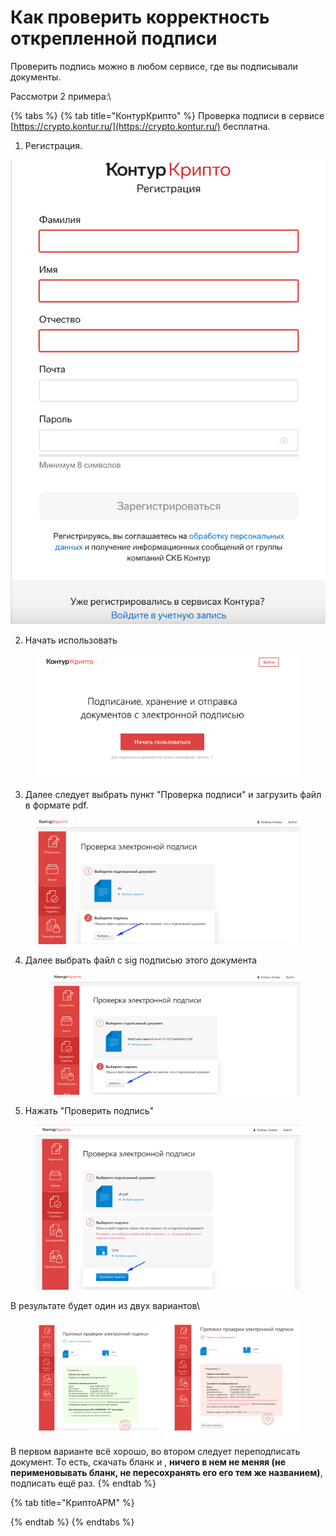 # Как проверить корректность открепленной подписи

Проверить подпись можно в любом сервисе, где вы подписывали документы.

Рассмотри  2 примера:\


{% tabs %}
{% tab title="КонтурКрипто" %}
Проверка подписи в сервисе [https://crypto.kontur.ru/](https://crypto.kontur.ru/) бесплатна.

1. Регистрация.&#x20;

![](<../../.gitbook/assets/image (3).png>)



2. Начать использовать

<figure><img src="../../.gitbook/assets/image (2).png" alt=""><figcaption></figcaption></figure>

3. Далее следует выбрать пункт "Проверка подписи" и загрузить файл в формате pdf.

&#x20;

<figure><img src="../../.gitbook/assets/image (1).png" alt=""><figcaption></figcaption></figure>

4.  Далее выбрать файл с sig подписью этого документа&#x20;

    <figure><img src="../../.gitbook/assets/image (6).png" alt=""><figcaption></figcaption></figure>
5. Нажать "Проверить подпись"

<figure><img src="../../.gitbook/assets/image (7).png" alt=""><figcaption></figcaption></figure>

В результате будет один из двух вариантов\


<figure><img src="../../.gitbook/assets/image (4).png" alt=""><figcaption></figcaption></figure>

В первом варианте  всё хорошо, во втором следует переподписать документ. То есть, скачать бланк и ,  **ничего в нем не меняя (не перименовывать бланк, не пересохранять его его тем же названием)**, подписать ещё раз.
{% endtab %}

{% tab title="КриптоАРМ" %}

{% endtab %}
{% endtabs %}
